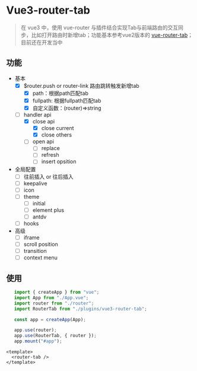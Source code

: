 # Vue3-router-tab

> 在 vue3 中，使用 vue-router 与插件结合实现Tab与前端路由的交互同步，比如打开路由时新增tab；功能基本参考vue2版本的 [vue-router-tab](https://github.com/bhuh12/vue-router-tab)；
> 目前还在开发当中

## 功能

- 基本
  - [x] $router.push or router-link 路由跳转触发新增tab
      - [x] path：根据path匹配tab
      - [x] fullpath: 根据fullpath匹配tab
      - [x] 自定义函数：(router)=>string
   - [ ] handler api
     - [x] close api
        - [x] close current
        - [x] close others
     - [ ] open api
        - [ ] replace
        - [ ] refresh
        - [ ] insert opsition
- 全局配置
    - [ ] 往前插入 or 往后插入
    - [ ] keepalive
    - [ ] icon
    - [ ] theme
        - [ ] initial
        - [ ] element plus
        - [ ] antdv
    - [ ]  hooks
 
- 高级
   - [ ] iframe
   - [ ] scroll position
   - [ ] transition
   - [ ] context menu
 
## 使用

```js
   import { createApp } from "vue";
   import App from "./App.vue";
   import router from "./router";
   import RouterTab from "./plugins/vue3-router-tab";

   const app = createApp(App);

   app.use(router);
   app.use(RouterTab, { router });
   app.mount("#app");

```

```vue
<template>
  <router-tab />
</template>
```

